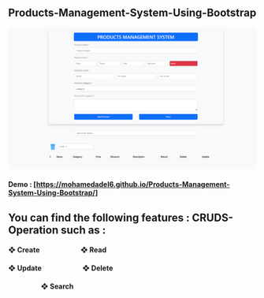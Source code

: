 ## Products-Management-System-Using-Bootstrap
![](/Images/4.png)
#### Demo :  [https://mohamedadel6.github.io/Products-Management-System-Using-Bootstrap/]
## You can find the following features : CRUDS-Operation such as :
#### ❖ Create     &nbsp; &nbsp; &nbsp; &nbsp; &nbsp; &nbsp; &nbsp; &nbsp; &nbsp; &nbsp; &nbsp; &nbsp;       ❖ Read  
#### ❖ Update     &nbsp; &nbsp; &nbsp; &nbsp; &nbsp; &nbsp; &nbsp; &nbsp; &nbsp; &nbsp; &nbsp; &nbsp;       ❖ Delete
#### &nbsp; &nbsp; &nbsp; &nbsp; &nbsp; &nbsp; &nbsp; &nbsp; &nbsp; &nbsp;  ❖ Search

